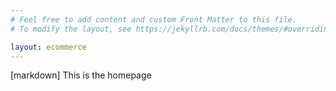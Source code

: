 ```yaml
---
# Feel free to add content and custom Front Matter to this file.
# To modify the layout, see https://jekyllrb.com/docs/themes/#overriding-theme-defaults

layout: ecommerce
---
```

[markdown] This is the homepage  